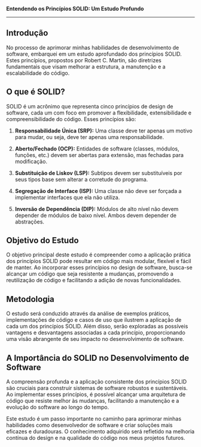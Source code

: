 **Entendendo os Princípios SOLID: Um Estudo Profundo**

---

## Introdução

No processo de aprimorar minhas habilidades de desenvolvimento de software, embarquei em um estudo aprofundado dos princípios SOLID. Estes princípios, propostos por Robert C. Martin, são diretrizes fundamentais que visam melhorar a estrutura, a manutenção e a escalabilidade do código.

## O que é SOLID?

SOLID é um acrônimo que representa cinco princípios de design de software, cada um com foco em promover a flexibilidade, extensibilidade e compreensibilidade do código. Esses princípios são:

1. **Responsabilidade Única (SRP):** Uma classe deve ter apenas um motivo para mudar, ou seja, deve ter apenas uma responsabilidade.

2. **Aberto/Fechado (OCP):** Entidades de software (classes, módulos, funções, etc.) devem ser abertas para extensão, mas fechadas para modificação.

3. **Substituição de Liskov (LSP):** Subtipos devem ser substituíveis por seus tipos base sem alterar a corretude do programa.

4. **Segregação de Interface (ISP):** Uma classe não deve ser forçada a implementar interfaces que ela não utiliza.

5. **Inversão de Dependência (DIP):** Módulos de alto nível não devem depender de módulos de baixo nível. Ambos devem depender de abstrações.

## Objetivo do Estudo

O objetivo principal deste estudo é compreender como a aplicação prática dos princípios SOLID pode resultar em código mais modular, flexível e fácil de manter. Ao incorporar esses princípios no design de software, busca-se alcançar um código que seja resistente a mudanças, promovendo a reutilização de código e facilitando a adição de novas funcionalidades.

## Metodologia

O estudo será conduzido através da análise de exemplos práticos, implementações de código e casos de uso que ilustrem a aplicação de cada um dos princípios SOLID. Além disso, serão exploradas as possíveis vantagens e desvantagens associadas a cada princípio, proporcionando uma visão abrangente de seu impacto no desenvolvimento de software.

## A Importância do SOLID no Desenvolvimento de Software

A compreensão profunda e a aplicação consistente dos princípios SOLID são cruciais para construir sistemas de software robustos e sustentáveis. Ao implementar esses princípios, é possível alcançar uma arquitetura de código que resiste melhor às mudanças, facilitando a manutenção e a evolução do software ao longo do tempo.

Este estudo é um passo importante no caminho para aprimorar minhas habilidades como desenvolvedor de software e criar soluções mais eficazes e duradouras. O conhecimento adquirido será refletido na melhoria contínua do design e na qualidade do código nos meus projetos futuros.